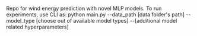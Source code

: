 Repo for wind energy prediction with novel MLP models. To run experiments, use CLI as: python main.py --data_path [data folder's path] --model_type [choose out of available model types] 
--[additional model related hyperparameters]
